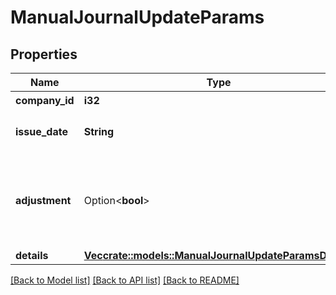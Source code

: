 # ManualJournalUpdateParams

## Properties

Name | Type | Description | Notes
------------ | ------------- | ------------- | -------------
**company_id** | **i32** | 事業所ID | 
**issue_date** | **String** | 発生日 (yyyy-mm-dd) | 
**adjustment** | Option<**bool**> | 決算整理仕訳フラグ（falseまたは未指定の場合: 日常仕訳） | [optional]
**details** | [**Vec<crate::models::ManualJournalUpdateParamsDetails>**](manualJournalUpdateParams_details.md) |  | 

[[Back to Model list]](../README.md#documentation-for-models) [[Back to API list]](../README.md#documentation-for-api-endpoints) [[Back to README]](../README.md)


